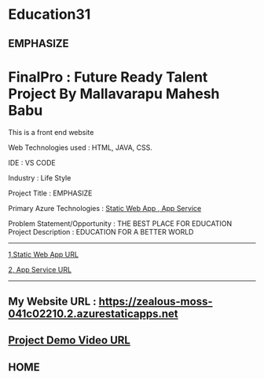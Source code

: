 # Education31
## EMPHASIZE 
# FinalPro : Future Ready Talent Project By Mallavarapu Mahesh Babu


This is a front end website

Web Technologies used : HTML, JAVA, CSS.

IDE : VS CODE

Industry : Life Style

Project Title : EMPHASIZE

Primary Azure Technologies : [Static Web App  ](https://zealous-moss-041c02210.2.azurestaticapps.net ),[ App Service  ](https://emphasize.azurewebsites.net ) 


Problem Statement/Opportunity : THE BEST PLACE FOR
EDUCATION
Project Description : EDUCATION FOR A
BETTER WORLD


--------------------------------------------------------------------------------------------------------------------------------------------------------------

[1,Static Web App URL  ](https://zealous-moss-041c02210.2.azurestaticapps.net)

[2, App Service URL  ]( https://emphasize.azurewebsites.net)


-----------------------------------------------------------------------------------------------------------------------------------------------------------------

## My Website URL : https://zealous-moss-041c02210.2.azurestaticapps.net


## [Project Demo Video URL ]()


## HOME 
